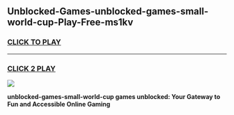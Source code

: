 
## Unblocked-Games-unblocked-games-small-world-cup-Play-Free-ms1kv
<h3>
<a href="https://premium76.site?title=unblocked-games-small-world-cup&ref=18A1">CLICK TO PLAY</a></h3>
<hr>

<h3>
<a href="https://premium76.site?title=unblocked-games-small-world-cup&ref=18A1">CLICK 2 PLAY</a>
  
</h3>

<a href="https://premium76.site?title=unblocked-games-small-world-cup&ref=18A1"><img src="https://clearcache.store/games.png"></a>


**unblocked-games-small-world-cup games unblocked: Your Gateway to Fun and Accessible Online Gaming**
